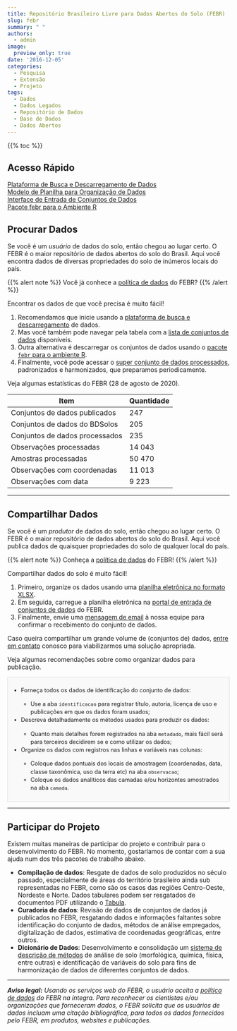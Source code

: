 ```yaml
---
title: Repositório Brasileiro Livre para Dados Abertos do Solo (FEBR)
slug: febr
summary: " "
authors:
  - admin
image:
  preview_only: true
date: '2016-12-05'
categories:
  - Pesquisa
  - Extensão
  - Projeto
tags:
  - Dados
  - Dados Legados
  - Repositório de Dados
  - Base de Dados
  - Dados Abertos
---
```


{{% toc %}}

## Acesso Rápido

<!-- https://www.w3schools.com/bootstrap/bootstrap_buttons.asp -->
<a href="https://pedometria.shinyapps.io/febr/" class="btn btn-primary btn-block" role="button">
  Plataforma de Busca e Descarregamento de Dados
</a></br>
<a href="https://cloud.utfpr.edu.br/index.php/s/Eh0FQpm9YfHYfLX" class="btn btn-success btn-block" role="button">
  Modelo de Planilha para Organização de Dados
</a></br>
<a href="https://docs.google.com/spreadsheets/d/1rXIiT1zSYhFegSdAvE0yJX16q-bvXVNpYIYdd5YgjhI" class="btn btn-warning btn-block" role="button">
  Interface de Entrada de Conjuntos de Dados
</a></br>
<a href="https://CRAN.R-project.org/package=febr" class="btn btn-danger btn-block" role="button">
  Pacote febr para o Ambiente R
</a>

## Procurar Dados

Se você é um _usuário_ de dados do solo, então chegou ao lugar certo. O FEBR é o maior repositório de dados abertos do solo do Brasil. Aqui você encontra dados de diversas propriedades do solo de inúmeros locais do país.

{{% alert note %}}
Você já conhece a [política de dados](https://docs.google.com/document/d/11c0HzGdT51xPEc6V7WLqTaOjX6AAfsZC9O9uMxTcmW0) do FEBR?
{{% /alert %}}

Encontrar os dados de que você precisa é muito fácil!

1. Recomendamos que inicie usando a [plataforma de busca e descarregamento](https://pedometria.shinyapps.io/febr/) de dados.
1. Mas você também pode navegar pela tabela com a [lista de conjuntos de dados](https://cloud.utfpr.edu.br/index.php/apps/onlyoffice/s/JDcb8XBvkpQeyXm) disponíveis.
1. Outra alternativa é descarregar os conjuntos de dados usando o [pacote `febr` para o ambiente R](https://CRAN.R-project.org/package=febr).
1. Finalmente, você pode acessar o [super conjunto de dados processados](https://cloud.utfpr.edu.br/index.php/s/nEXaoXIE0nZ1AqG), padronizados e harmonizados, que preparamos periodicamente.

Veja algumas estatísticas do FEBR (28 de agosto de 2020).

| Item                           | Quantidade      |
| ------------------------------ | --------------- |
| Conjuntos de dados publicados  | 247             |
| Conjuntos de dados do BDSolos  | 205             |
| Conjuntos de dados processados | 235             |
| Observações processadas        | 14 043          |
| Amostras processadas           | 50 470          |
| Observações com coordenadas    | 11 013          |
| Observações com data           | 9 223           |

<!-- dados <- read.table("/home/alessandrorosa/ownCloud/febr-repo/publico/febr-superconjunto.txt", dec = ",", header = TRUE, sep = ";")
data.frame(
  bdsolos = sum(as.numeric(sub("ctb", "", unique(dados$dataset_id))) > 100),
  processados = length(unique(dados$dataset_id)),
  observacoes = nrow(unique(dados[, c("dataset_id", "observacao_id")])),
  amostras = nrow(dados),
  coordenadas = nrow(unique(dados[!is.na(dados$coord_x), c("dataset_id", "observacao_id")])),
  data = nrow(unique(dados[!is.na(dados$observacao_data), c("dataset_id", "observacao_id")]))
) -->

---

## Compartilhar Dados

Se você é um _produtor_ de dados do solo, então chegou ao lugar certo. O FEBR é o maior repositório de dados abertos do solo do Brasil. Aqui você publica dados de quaisquer propriedades do solo de qualquer local do país.

{{% alert note %}}
  Conheça a [política de dados](https://docs.google.com/document/d/11c0HzGdT51xPEc6V7WLqTaOjX6AAfsZC9O9uMxTcmW0) do FEBR!
{{% /alert %}}

Compartilhar dados do solo é muito fácil!

1. Primeiro, organize os dados usando uma [planilha eletrônica no formato XLSX](https://docs.google.com/spreadsheets/d/1rXIiT1zSYhFegSdAvE0yJX16q-bvXVNpYIYdd5YgjhI).
1. Em seguida, carregue a planilha eletrônica na [portal de entrada de conjuntos de dados](https://cloud.utfpr.edu.br/index.php/s/Eh0FQpm9YfHYfLX) do FEBR.
1. Finalmente, envie uma [mensagem de email](../../#contato) à nossa equipe para confirmar o recebimento do conjunto de dados.

Caso queira compartilhar um grande volume de (conjuntos de) dados, [entre em contato](../../#contato) conosco para viabilizarmos uma solução apropriada.

Veja algumas recomendações sobre como organizar dados para publicação.

<div style="border: 1px solid #ddd; padding: 8px; background-color: #f9f9f9; font-size: 0.8rem; line-height: 1.43; vertical-align: top; box-sizing: border-box;">
  <ul>
    <li>Forneça todos os dados de identificação do conjunto de dados:</li>
    <ul>
      <li>Use a aba <code>identificacao</code> para registrar título, autoria, licença de uso e publicações em que os dados foram usados;</li>
    </ul>
    <li>Descreva detalhadamente os métodos usados para produzir os dados:</li>
    <ul>
      <li>Quanto mais detalhes forem registrados na aba <code>metadado</code>, mais fácil será para terceiros decidirem se e como utilizar os dados;</li>
    </ul>
    <li>Organize os dados com registros nas linhas e variáveis nas colunas:</li>
    <ul>
      <li>Coloque dados pontuais dos locais de amostragem (coordenadas, data, classe taxonômica, uso da terra etc) na aba <code>observacao</code>;</li>
      <li>Coloque os dados analíticos das camadas e/ou horizontes amostrados na aba <code>camada</code>.</li>
    </ul>
  </ul> 
</div>

---

## Participar do Projeto

Existem muitas maneiras de participar do projeto e contribuir para o desenvolvimento do FEBR. No momento, gostaríamos de contar com a sua ajuda num dos três pacotes de trabalho abaixo.

* __Compilação de dados__: Resgate de dados de solo produzidos no século passado, especialmente de áreas do território brasileiro ainda sub representadas no FEBR, como são os casos das regiões Centro-Oeste, Nordeste e Norte. Dados tabulares podem ser resgatados de documentos PDF utilizando o [Tabula](/postagem/extracao-de-dados-de-documentos-pdf/).
* __Curadoria de dados__: Revisão de dados de conjuntos de dados já publicados no FEBR, resgatando dados e informações faltantes sobre identificação do conjunto de dados, métodos de análise empregados, digitalização de dados, estimativa de coordenadas geográficas, entre outros.
* __Dicionário de Dados__: Desenvolvimento e consolidação um [sistema de descrição de métodos](https://goo.gl/hi77sB) de análise de solo (morfológica, química, física, entre outras) e identificação de variáveis do solo para fins de harmonização de dados de diferentes conjuntos de dados.

---

___Aviso legal:___ _Usando os serviços web do FEBR, o usuário aceita a [política de dados](https://docs.google.com/document/d/11c0HzGdT51xPEc6V7WLqTaOjX6AAfsZC9O9uMxTcmW0) do FEBR na íntegra. Para reconhecer os cientistas e/ou organizações que forneceram dados, o FEBR solicita que os usuários de dados incluam uma citação bibliográfica, para todos os dados fornecidos pelo FEBR, em produtos, websites e publicações._
